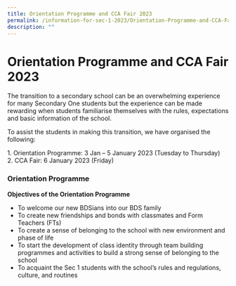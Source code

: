 ```yaml
---
title: Orientation Programme and CCA Fair 2023
permalink: /information-for-sec-1-2023/Orientation-Programme-and-CCA-Fair-2023/
description: ""
---
```

Orientation Programme and CCA Fair 2023
=======================================

The transition to a secondary school can be an overwhelming experience for many Secondary One students but the experience can be made rewarding when students familiarise themselves with the rules, expectations and basic information of the school. 

To assist the students in making this transition, we have organised the following:

1\.  Orientation Programme: 3 Jan – 5 January 2023 (Tuesday to Thursday) <br>
2\.  CCA Fair: 6 January 2023 (Friday)


### Orientation Programme

<b>Objectives of the Orientation Programme</b>

*   To welcome our new BDSians into our BDS family
*   To create new friendships and bonds with classmates and Form Teachers (FTs)
*   To create a sense of belonging to the school with new environment and phase of life
*   To start the development of class identity through team building programmes and activities to build a strong sense of belonging to the school
*   To acquaint the Sec 1 students with the school’s rules and regulations, culture, and routines